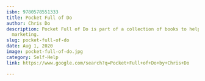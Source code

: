 ```yaml
---
isbn: 9780578551333
title: Pocket Full of Do
author: Chris Do
description: Pocket Full of Do is part of a collection of books to help you do better
  marketing.
slug: pocket-full-of-do
date: Aug 1, 2020
image: pocket-full-of-do.jpg
category: Self-Help
link: https://www.google.com/search?q=Pocket+Full+of+Do+by+Chris+Do

---
```

